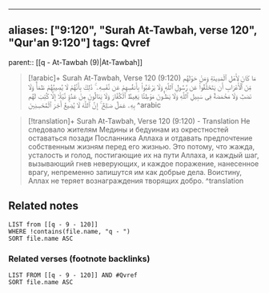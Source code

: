 
---
aliases: ["9:120", "Surah At-Tawbah, verse 120", "Qur'an 9:120"]
tags: Qvref
---

parent:: [[q - At-Tawbah (9)|At-Tawbah]]

> [!arabic]+ Surah At-Tawbah, Verse 120 (9:120)
> <span class="quran-arabic">مَا كَانَ لِأَهْلِ ٱلْمَدِينَةِ وَمَنْ حَوْلَهُم مِّنَ ٱلْأَعْرَابِ أَن يَتَخَلَّفُوا۟ عَن رَّسُولِ ٱللَّهِ وَلَا يَرْغَبُوا۟ بِأَنفُسِهِمْ عَن نَّفْسِهِۦ ۚ ذَٰلِكَ بِأَنَّهُمْ لَا يُصِيبُهُمْ ظَمَأٌ وَلَا نَصَبٌ وَلَا مَخْمَصَةٌ فِى سَبِيلِ ٱللَّهِ وَلَا يَطَـُٔونَ مَوْطِئًا يَغِيظُ ٱلْكُفَّارَ وَلَا يَنَالُونَ مِنْ عَدُوٍّ نَّيْلًا إِلَّا كُتِبَ لَهُم بِهِۦ عَمَلٌ صَـٰلِحٌ ۚ إِنَّ ٱللَّهَ لَا يُضِيعُ أَجْرَ ٱلْمُحْسِنِينَ</span>
^arabic

> [!translation]+ Surah At-Tawbah, Verse 120 (9:120) - Translation
> Не следовало жителям Медины и бедуинам из окрестностей оставаться позади Посланника Аллаха и отдавать предпочтение собственным жизням перед его жизнью. Это потому, что жажда, усталость и голод, постигающие их на пути Аллаха, и каждый шаг, вызывающий гнев неверующих, и каждое поражение, нанесенное врагу, непременно запишутся им как добрые дела. Воистину, Аллах не теряет вознаграждения творящих добро.
^translation



## Related notes
```dataview
LIST from [[q - 9 - 120]]
WHERE !contains(file.name, "q - ")
SORT file.name ASC
```

### Related verses (footnote backlinks)
```dataview
LIST FROM [[q - 9 - 120]] AND #Qvref
SORT file.name ASC
```

